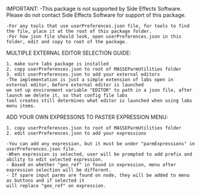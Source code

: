 IMPORTANT:
-This package is not supported by Side Effects Software. Please do not contact Side Effects Software for support of this package.
            
    -For any tools that use userPreferences.json file, for tools to find the file, place it at the root of this package folder.
    -For how json file should look, open userPreferences.json in this folder, edit and copy to root of the package.
MULTIPLE EXTERNAL EDITOR SELECTION GUIDE:

    1. make sure labs package is installed
    2. copy userPreferences.json to root of MASSEParmUtilities folder
    3. edit userPreferences.json to add your external editors
    -The implementation is just a simple extension of labs open in external editor, before external editor is launched
    we set up environment variable "EDITOR" to path in a json file, after launch we delete it, so that config file labs
    tool creates still determines what editor is launched when using labs menu items.

ADD YOUR OWN EXPRESSONS TO PASTER EXPRESSION MENU:

    1. copy userPreferences.json to root of MASSEParmUtilities folder
    2. edit userPreferences.json to add your expressions

    -You can add any expression, but it must be under "parmExpressions" in userPreferences.json file.
    -When expression is selected, user will be prompted to add prefix and ability to edit selected expression.
    - Based on whether "geo_ref" in found in expression, menu after expression selection will be different.
    - If spare input parms are found on node, they will be added to menu as buttons and if selected it
    will replace "geo_ref" on expression.
